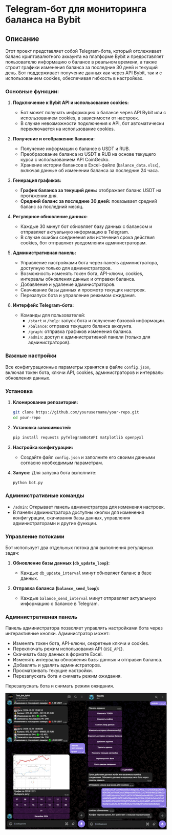 # Telegram-бот для мониторинга баланса на Bybit

## Описание

Этот проект представляет собой Telegram-бота, который отслеживает баланс криптовалютного аккаунта на платформе Bybit и предоставляет пользователю информацию о балансе в реальном времени, а также строит графики изменения баланса за последние 30 дней и текущий день. Бот поддерживает получение данных как через API Bybit, так и с использованием cookies, обеспечивая гибкость в настройках.

### Основные функции:

1. **Подключение к Bybit API и использование cookies:**
   - Бот может получать информацию о балансе через API Bybit или с использованием cookies, в зависимости от настроек.
   - В случае невозможности подключения к API, бот автоматически переключается на использование cookies.

2. **Получение и отображение баланса:**
   - Получение информации о балансе в USDT и RUB.
   - Преобразование баланса из USDT в RUB на основе текущего курса с использованием API CoinGecko.
   - Хранение истории балансов в Excel-файле (`balance_data.xlsx`), включая данные об изменении баланса за последние 24 часа.

3. **Генерация графиков:**
   - **График баланса за текущий день:** отображает баланс USDT на протяжении дня.
   - **Средний баланс за последние 30 дней:** показывает средний баланс за последний месяц.

4. **Регулярное обновление данных:**
   - Каждые 30 минут бот обновляет базу данных с балансом и отправляет актуальную информацию в Telegram.
   - В случае ошибки соединения или истечения срока действия cookies, бот отправляет уведомления администраторам.

5. **Административная панель:**
   - Управление настройками бота через панель администратора, доступную только для администраторов.
   - Возможность изменять токен бота, API-ключи, cookies, интервалы обновления данных и отправки баланса.
   - Добавление и удаление администраторов.
   - Скачивание базы данных и просмотр текущих настроек.
   - Перезапуск бота и управление режимом ожидания.

6. **Интерфейс Telegram-бота:**
   - Команды для пользователей:
     - `/start` и `/help`: запуск бота и получение базовой информации.
     - `/balance`: отправка текущего баланса аккаунта.
     - `/graph`: отправка графиков изменения баланса.
     - `/admin`: доступ к административной панели (только для администраторов).

### Важные настройки

Все конфигурационные параметры хранятся в файле `config.json`, включая токен бота, ключи API, cookies, администраторов и интервалы обновления данных.


### Установка

1. **Клонирование репозитория:**
   ```bash
   git clone https://github.com/yourusername/your-repo.git
   cd your-repo
   ```

2. **Установка зависимостей:**
   ```bash
   pip install requests pyTelegramBotAPI matplotlib openpyxl
   ```

3. **Настройка конфигурации:**
   - Создайте файл `config.json` и заполните его своими данными согласно необходимым параметрам.

4. **Запуск:**
   Для запуска бота выполните:
   ```bash
   python bot.py
   ```

### Административные команды

- `/admin`: Открывает панель администратора для изменения настроек.
- В панели администратора доступны кнопки для изменения конфигурации, скачивания базы данных, управления администраторами и другие функции.

### Управление потоками

Бот использует два отдельных потока для выполнения регулярных задач:

1. **Обновление базы данных (`db_update_loop`):**
   - Каждые `db_update_interval` минут обновляет баланс в базе данных.

2. **Отправка баланса (`balance_send_loop`):**
   - Каждые `balance_send_interval` минут отправляет актуальную информацию о балансе в Telegram.

### Административная панель

Панель администратора позволяет управлять настройками бота через интерактивные кнопки. Администратор может:

- Изменять токен бота, API-ключи, секретные ключи и cookies.
- Переключать режим использования API (`USE_API`).
- Скачивать базу данных в формате Excel.
- Изменять интервалы обновления базы данных и отправки баланса.
- Добавлять и удалять администраторов.
- Просматривать текущие настройки.
- Перезапускать бота и снимать режим ожидания.

Перезапускать бота и снимать режим ожидания.

![Результат](image.png)
